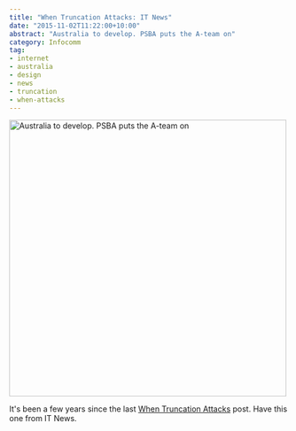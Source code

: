```yaml
---
title: "When Truncation Attacks: IT News"
date: "2015-11-02T11:22:00+10:00"
abstract: "Australia to develop. PSBA puts the A-team on"
category: Infocomm
tag:
- internet
- australia
- design
- news
- truncation
- when-attacks
---
```

<p><img src="https://rubenerd.com/files/2015/truncate.itnews.png" style="width:500px;" alt="Australia to develop. PSBA puts the A-team on" /></p>

It's been a few years since the last [When Truncation Attacks](https://rubenerd.com/tag/truncation) post. Have this one from IT News.

